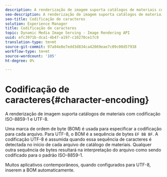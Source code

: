 ```yaml
---
description: A renderização de imagem suporta catálogos de materiais com codificação ISO-8859-1 e UTF-8.
seo-description: A renderização de imagem suporta catálogos de materiais com codificação ISO-8859-1 e UTF-8.
seo-title: Codificação de caracteres
solution: Experience Manager
title: Codificação de caracteres
topic: Dynamic Media Image Serving - Image Rendering API
uuid: efc3971b-dca1-4b47-a197-c10270ce17c9
translation-type: tm+mt
source-git-commit: 97a84e8e7edd3d834ca42069eae7c09c00d57938
workflow-type: tm+mt
source-wordcount: '105'
ht-degree: 0%

---
```



# Codificação de caracteres{#character-encoding}

A renderização de imagem suporta catálogos de materiais com codificação ISO-8859-1 e UTF-8.

Uma marca de ordem de byte (BOM) é usada para especificar a codificação para cada arquivo. Para UTF-8, o BOM é a sequência de bytes `EF BB BF`. A codificação UTF-8 é assumida quando essa sequência de caracteres é detectada no início de cada arquivo de catálogo de materiais. Qualquer outra sequência de bytes resultará na interpretação do arquivo como sendo codificado para o padrão ISO-8859-1.

Muitos aplicativos contemporâneos, quando configurados para UTF-8, inserem a BOM automaticamente.
